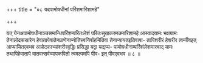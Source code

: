 +++
title = "०८ यदपामोषधीनां परिंशमारिशामहे"

+++

यत् येनअपामोषधीनाञ्चसम्बन्धिपरिंशम्परितःलेशं परितःसुखकरमन्नमारिशामहे आस्वादयामः भक्षयामः तेनान्नोदकसारेण हेवातापेवातेनप्राणेनाप्नोतिस्वनिर्वाहमितिवा तेनाप्यायतइतिवावा- तापिशरीरं हेशरीर त्वम्पीवइत् आप्यायितएवभव अन्नोदकाभ्यांशरीरवृद्धिः प्रसिद्धा यद्वा यद्यप्य- पामोषधीनाम्परिंशंलेशमास्वाद् यामः तथापिहेवातापे वातवत्सर्वव्यापकपितो त्वमल्पमपि पीव- इत् पीवएवभव ॥ ८ ॥